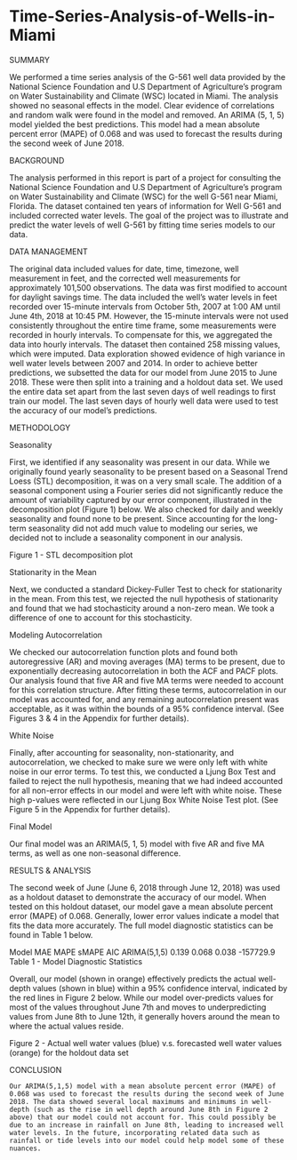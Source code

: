 # Time-Series-Analysis-of-Wells-in-Miami

SUMMARY

We performed a time series analysis of the G-561 well data provided by the National Science Foundation and U.S Department of Agriculture’s program on Water Sustainability and Climate (WSC) located in Miami. The analysis showed no seasonal effects in the model. Clear evidence of correlations and random walk were found in the model and removed. An ARIMA (5, 1, 5) model yielded the best predictions. This model had a mean absolute percent error (MAPE) of 0.068 and was used to forecast the results during the second week of June 2018.

BACKGROUND

The analysis performed in this report is part of a project for consulting the National Science Foundation and U.S Department of Agriculture’s program on Water Sustainability and Climate (WSC)  for the well G-561 near Miami, Florida. The dataset contained ten years of information for Well G-561 and included corrected water levels. The goal of the project was to illustrate and predict the water levels of well G-561 by fitting time series models to our data. 

DATA MANAGEMENT

The original data included values for date, time, timezone, well measurement in feet, and the corrected well measurements for approximately 101,500 observations. The data was first modified to account for daylight savings time. The data included the well’s water levels in feet recorded over 15-minute intervals from October 5th, 2007 at 1:00 AM until June 4th, 2018 at 10:45 PM. However, the 15-minute intervals were not used consistently throughout the entire time frame, some measurements were recorded in hourly intervals. To compensate for this, we aggregated the data into hourly intervals. The dataset then contained 258 missing values, which were imputed. Data exploration showed evidence of high variance in well water levels between 2007 and 2014. In order to achieve better predictions, we subsetted the data for our model from June 2015 to June 2018. These were then split into a training and a holdout data set. We used the entire data set apart from the last seven days of well readings to first train our model. The last seven days of hourly well data were used to test the accuracy of our model’s predictions.

METHODOLOGY

 Seasonality

First, we identified if any seasonality was present in our data. While we originally found yearly seasonality to be present based on a Seasonal Trend Loess (STL) decomposition, it was on a very small scale. The addition of a seasonal component using a Fourier series did not significantly reduce the amount of variability captured by our error component, illustrated in the decomposition plot (Figure 1) below. We also checked for daily and weekly seasonality and found none to be present. Since accounting for the long-term seasonality did not add much value to modeling our series, we decided not to include a seasonality component in our analysis. 


Figure 1 - STL decomposition plot

Stationarity in the Mean

Next, we conducted a standard Dickey-Fuller Test to check for stationarity in the mean. From this test, we rejected the null hypothesis of stationarity and found that we had stochasticity around a non-zero mean. We took a difference of one to account for this stochasticity.

Modeling Autocorrelation

We checked our autocorrelation function plots and found both autoregressive (AR) and moving averages (MA) terms to be present, due to exponentially decreasing autocorrelation in both the ACF and PACF plots. Our analysis found that five AR and five MA terms were needed to account for this correlation structure. After fitting these terms, autocorrelation in our model was accounted for, and any remaining autocorrelation present was acceptable, as it was within the bounds of a 95% confidence interval. (See Figures 3 & 4 in the Appendix for further details).

White Noise

Finally, after accounting for seasonality, non-stationarity, and autocorrelation, we checked to make sure we were only left with white noise in our error terms. To test this, we conducted a Ljung Box Test and failed to reject the null hypothesis, meaning that we had indeed accounted for all non-error effects in our model and were left with white noise. These high p-values were reflected in our Ljung Box White Noise Test plot. (See Figure 5 in the Appendix for further details).

Final Model

Our final model was an ARIMA(5, 1, 5) model with five AR and five MA terms, as well as one non-seasonal difference.

RESULTS & ANALYSIS

The second week of June (June 6, 2018 through June 12, 2018) was used as a holdout dataset to demonstrate the accuracy of our model. When tested on this holdout dataset, our model gave a mean absolute percent error (MAPE) of  0.068. Generally, lower error values indicate a model that fits the data more accurately. The full model diagnostic statistics can be found in Table 1 below.

Model
MAE
MAPE
sMAPE
AIC
ARIMA(5,1,5)
0.139
 0.068
0.038
-157729.9
Table 1 - Model Diagnostic Statistics

Overall, our model (shown in orange) effectively predicts the actual well-depth values (shown in blue) within a 95% confidence interval, indicated by the red lines in Figure 2 below. While our model over-predicts values for most of the values throughout June 7th and moves to underpredicting values from June 8th to June 12th, it generally hovers around the mean to where the actual values reside.

Figure 2 - Actual well water values (blue) v.s. forecasted well water values (orange) for the holdout data set

CONCLUSION

	Our ARIMA(5,1,5) model with a mean absolute percent error (MAPE) of 0.068 was used to forecast the results during the second week of June 2018. The data showed several local maximums and minimums in well-depth (such as the rise in well depth around June 8th in Figure 2 above) that our model could not account for. This could possibly be due to an increase in rainfall on June 8th, leading to increased well water levels. In the future, incorporating related data such as rainfall or tide levels into our model could help model some of these nuances.


